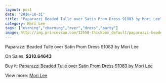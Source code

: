```yaml
---
layout: post
date: '2016-10-31'
title: "Paparazzi Beaded Tulle over Satin Prom Dress 91083 by Mori Lee"
category: Mori Lee
tags: ["evening","charming","over","dress","party"]
image: http://img.princessan.com/12558-thickbox_default/paparazzi-beaded-tulle-over-satin-prom-dress-91083-by-mori-lee.jpg
---
```

Paparazzi Beaded Tulle over Satin Prom Dress 91083 by Mori Lee

On Sales: **$310.64643**
<a href="https://www.princessan.com/en/mori-lee/5944-paparazzi-beaded-tulle-over-satin-prom-dress-91083-by-mori-lee.html"><amp-img layout="responsive" width="600" height="600" src="//img.princessan.com/12558-thickbox_default/paparazzi-beaded-tulle-over-satin-prom-dress-91083-by-mori-lee.jpg" alt="Paparazzi Beaded Tulle over Satin Prom Dress 91083 by Mori Lee 0" /></a>
<a href="https://www.princessan.com/en/mori-lee/5944-paparazzi-beaded-tulle-over-satin-prom-dress-91083-by-mori-lee.html"><amp-img layout="responsive" width="600" height="600" src="//img.princessan.com/12559-thickbox_default/paparazzi-beaded-tulle-over-satin-prom-dress-91083-by-mori-lee.jpg" alt="Paparazzi Beaded Tulle over Satin Prom Dress 91083 by Mori Lee 1" /></a>

Buy it: [Paparazzi Beaded Tulle over Satin Prom Dress 91083 by Mori Lee](https://www.princessan.com/en/mori-lee/5944-paparazzi-beaded-tulle-over-satin-prom-dress-91083-by-mori-lee.html "Paparazzi Beaded Tulle over Satin Prom Dress 91083 by Mori Lee")

View more: [Mori Lee](https://www.princessan.com/en/46-mori-lee "Mori Lee")